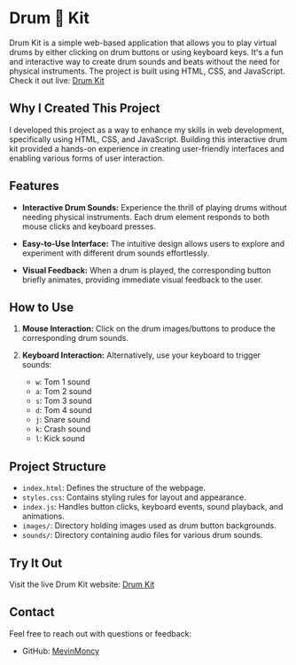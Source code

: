 # Drum 🥁 Kit
Drum Kit is a simple web-based application that allows you to play virtual drums by either clicking on drum buttons or using keyboard keys. It's a fun and interactive way to create drum sounds and beats without the need for physical instruments. The project is built using HTML, CSS, and JavaScript.
Check it out live: [Drum Kit](https://mevinmoncy.github.io/Drum-Kit/)

## Why I Created This Project

I developed this project as a way to enhance my skills in web development, specifically using HTML, CSS, and JavaScript. Building this interactive drum kit provided a hands-on experience in creating user-friendly interfaces and enabling various forms of user interaction.

## Features

- **Interactive Drum Sounds:** Experience the thrill of playing drums without needing physical instruments. Each drum element responds to both mouse clicks and keyboard presses.

- **Easy-to-Use Interface:** The intuitive design allows users to explore and experiment with different drum sounds effortlessly.

- **Visual Feedback:** When a drum is played, the corresponding button briefly animates, providing immediate visual feedback to the user.

## How to Use

1. **Mouse Interaction:** Click on the drum images/buttons to produce the corresponding drum sounds.

2. **Keyboard Interaction:** Alternatively, use your keyboard to trigger sounds:
   - `w`: Tom 1 sound
   - `a`: Tom 2 sound
   - `s`: Tom 3 sound
   - `d`: Tom 4 sound
   - `j`: Snare sound
   - `k`: Crash sound
   - `l`: Kick sound

## Project Structure

- `index.html`: Defines the structure of the webpage.
- `styles.css`: Contains styling rules for layout and appearance.
- `index.js`: Handles button clicks, keyboard events, sound playback, and animations.
- `images/`: Directory holding images used as drum button backgrounds.
- `sounds/`: Directory containing audio files for various drum sounds.

## Try It Out

Visit the live Drum Kit website: [Drum Kit](https://mevinmoncy.github.io/Drum-Kit/)

## Contact

Feel free to reach out with questions or feedback:

- GitHub: [MevinMoncy](https://github.com/MevinMoncy)
